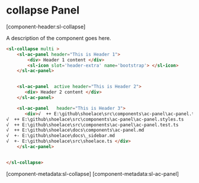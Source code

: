 # collapse Panel

[component-header:sl-collapse]

A description of the component goes here.

```html preview
<sl-collapse multi >
    <sl-ac-panel header="This is Header 1">
        <div> Header 1 content </div>
        <sl-icon slot='header-extra' name='bootstrap'> </sl-icon>
    </sl-ac-panel>


    <sl-ac-panel  active header="This is Header 2">
       <div> Header 2 content </div>
    </sl-ac-panel>

    <sl-ac-panel   header="This is Header 3">
       <div>√  ++ E:\github\shoelace\src\components\ac-panel\ac-panel.ts
√  ++ E:\github\shoelace\src\components\ac-panel\ac-panel.styles.ts
√  ++ E:\github\shoelace\src\components\ac-panel\ac-panel.test.ts
√  ++ E:\github\shoelace\docs\components\ac-panel.md
√  +- E:\github\shoelace\docs\_sidebar.md
√  +- E:\github\shoelace\src\shoelace.ts </div>
    </sl-ac-panel>


</sl-collapse>
```



[component-metadata:sl-collapse]
[component-metadata:sl-ac-panel]
